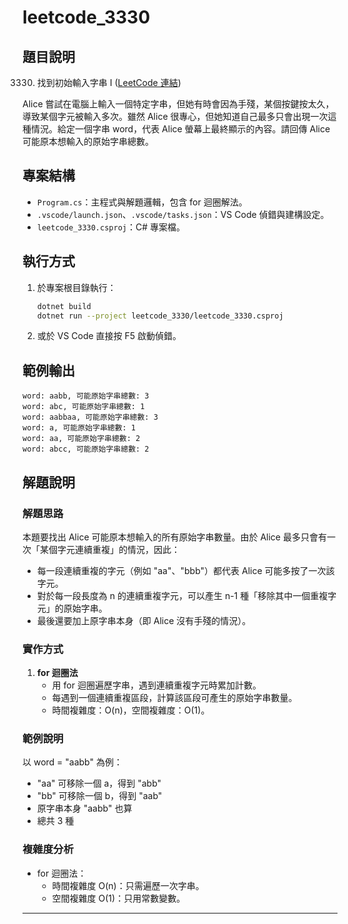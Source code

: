 # leetcode_3330

## 題目說明

3330. 找到初始輸入字串 I ([LeetCode 連結](https://leetcode.com/problems/find-the-original-typed-string-i/description/?envType=daily-question&envId=2025-07-01))

Alice 嘗試在電腦上輸入一個特定字串，但她有時會因為手殘，某個按鍵按太久，導致某個字元被輸入多次。雖然 Alice 很專心，但她知道自己最多只會出現一次這種情況。給定一個字串 word，代表 Alice 螢幕上最終顯示的內容。請回傳 Alice 可能原本想輸入的原始字串總數。

## 專案結構

- `Program.cs`：主程式與解題邏輯，包含 for 迴圈解法。
- `.vscode/launch.json`、`.vscode/tasks.json`：VS Code 偵錯與建構設定。
- `leetcode_3330.csproj`：C# 專案檔。

## 執行方式

1. 於專案根目錄執行：
   ```sh
   dotnet build
   dotnet run --project leetcode_3330/leetcode_3330.csproj
   ```
2. 或於 VS Code 直接按 F5 啟動偵錯。

## 範例輸出

```
word: aabb, 可能原始字串總數: 3
word: abc, 可能原始字串總數: 1
word: aabbaa, 可能原始字串總數: 3
word: a, 可能原始字串總數: 1
word: aa, 可能原始字串總數: 2
word: abcc, 可能原始字串總數: 2
```

## 解題說明

### 解題思路

本題要找出 Alice 可能原本想輸入的所有原始字串數量。由於 Alice 最多只會有一次「某個字元連續重複」的情況，因此：
- 每一段連續重複的字元（例如 "aa"、"bbb"）都代表 Alice 可能多按了一次該字元。
- 對於每一段長度為 n 的連續重複字元，可以產生 n-1 種「移除其中一個重複字元」的原始字串。
- 最後還要加上原字串本身（即 Alice 沒有手殘的情況）。

### 實作方式

1. **for 迴圈法**
   - 用 for 迴圈遍歷字串，遇到連續重複字元時累加計數。
   - 每遇到一個連續重複區段，計算該區段可產生的原始字串數量。
   - 時間複雜度：O(n)，空間複雜度：O(1)。

### 範例說明

以 word = "aabb" 為例：
- "aa" 可移除一個 a，得到 "abb"
- "bb" 可移除一個 b，得到 "aab"
- 原字串本身 "aabb" 也算
- 總共 3 種

### 複雜度分析
- for 迴圈法：
  - 時間複雜度 O(n)：只需遍歷一次字串。
  - 空間複雜度 O(1)：只用常數變數。

---
